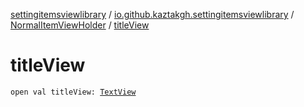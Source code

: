 [settingitemsviewlibrary](../../index.md) / [io.github.kaztakgh.settingitemsviewlibrary](../index.md) / [NormalItemViewHolder](index.md) / [titleView](./title-view.md)

# titleView

`open val titleView: `[`TextView`](https://developer.android.com/reference/android/widget/TextView.html)